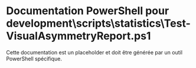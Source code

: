 # Documentation PowerShell pour development\scripts\statistics\Test-VisualAsymmetryReport.ps1

Cette documentation est un placeholder et doit être générée par un outil PowerShell spécifique.
